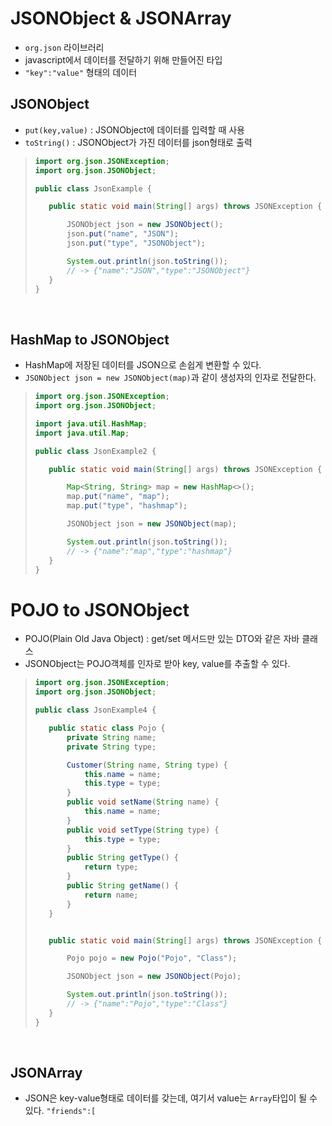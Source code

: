 # JSONObject & JSONArray 
* `org.json` 라이브러리
* javascript에서 데이터를 전달하기 위해 만들어진 타입
* `"key":"value"` 형태의 데이터

## JSONObject
* `put(key,value)` : JSONObject에 데이터를 입력할 때 사용
* `toString()` : JSONObject가 가진 데이터를 json형태로 출력
> ```java
>import org.json.JSONException;
>import org.json.JSONObject;
>
>public class JsonExample {
>
>    public static void main(String[] args) throws JSONException {
>
>        JSONObject json = new JSONObject();
>        json.put("name", "JSON");
>        json.put("type", "JSONObject");
>
>        System.out.println(json.toString()); 
>        // -> {"name":"JSON","type":"JSONObject"}
>    }
> }
> ```
<br>

## HashMap to JSONObject
* HashMap에 저장된 데이터를 JSON으로 손쉽게 변환할 수 있다.
* `JSONObject json = new JSONObject(map)`과 같이 생성자의 인자로 전달한다.
> ```java
> import org.json.JSONException;
>import org.json.JSONObject;
>
>import java.util.HashMap;
>import java.util.Map;
>
>public class JsonExample2 {
>
>    public static void main(String[] args) throws JSONException {
>
>        Map<String, String> map = new HashMap<>();
>        map.put("name", "map");
>        map.put("type", "hashmap");
>
>        JSONObject json = new JSONObject(map);
>
>        System.out.println(json.toString());
>        // -> {"name":"map","type":"hashmap"}
>    }
>}
> ```

# POJO to JSONObject
* POJO(Plain Old Java Object) : get/set 메서드만 있는 DTO와 같은 자바 클래스
* JSONObject는 POJO객체를 인자로 받아 key, value를 추출할 수 있다.
>```java
>import org.json.JSONException;
>import org.json.JSONObject;
>
>public class JsonExample4 {
>
>    public static class Pojo {
>        private String name;
>        private String type;
>
>        Customer(String name, String type) {
>            this.name = name;
>            this.type = type;
>        }
>        public void setName(String name) {
>            this.name = name;
>        }
>        public void setType(String type) {
>            this.type = type;
>        }
>        public String getType() {
>            return type;
>        }
>        public String getName() {
>            return name;
>        }
>    }
>
>
>    public static void main(String[] args) throws JSONException {
>
>        Pojo pojo = new Pojo("Pojo", "Class");
>
>        JSONObject json = new JSONObject(Pojo);
>
>        System.out.println(json.toString());
>        // -> {"name":"Pojo","type":"Class"}
>    }
>}
>``` 
<br>

## JSONArray
* JSON은 key-value형태로 데이터를 갖는데, 여기서 value는 `Array`타입이 될 수 있다.
`"friends":[`
